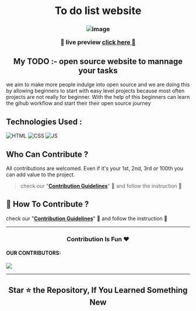 <link rel="stylesheet" href="../css/index.css">

<h1 align="center"> To do list website </h1>

<h3 align="center">

![image](https://user-images.githubusercontent.com/115569958/197495268-770265c3-c59b-4ff3-a669-2ee427eaf1e2.png)

__🧿 live preview__ [click here 👀](https://osbc2022.github.io/to-do-list/) 

</h3>

<h2 align=center> My TODO :- open source website to mannage your tasks </h2>

we aim to make more people indulge into open source and we are doing this by allowing beginners to start with  easy level projects because most often projects are not really for beginner. With the help of this beginners can learn the gihub workflow and start their their open source journey

## Technologies Used :
![HTML](https://img.shields.io/badge/html5%20-%23E34F26.svg?&style=for-the-badge&logo=html5&logoColor=white)
![CSS](https://img.shields.io/badge/css3%20-%231572B6.svg?&style=for-the-badge&logo=css3&logoColor=white)
![JS](https://img.shields.io/badge/javascript%20-%23323330.svg?&style=for-the-badge&logo=javascript&logoColor=%23F7DF1E)

## Who Can Contribute ?
All contributions are welcomed. Even if it's your 1st, 2nd, 3rd or 100th you can add value to the project.
 > check our "<b>[Contribution Guidelines](./CONTRIBUTING.md)</b>" 👀 and follow the instruction 📜


## 📌 How To Contribute ?
check our "<b>[Contribution Guidelines](./CONTRIBUTING.md)</b>" 👀 and follow the instruction 📜

---

<h3 align=center> Contribution Is Fun ❤️ </h3>

<footer>
<h4>OUR CONTRIBUTORS:</h4>

  <a href="https://github.com/osbc2022/to-do-list/graphs/contributors">
    <img src="https://contrib.rocks/image?repo=osbc2022/to-do-list" />
  </a>
</footer>

---

<h2 align=center> Star ⭐ the Repository, If You Learned Something New </h2>
